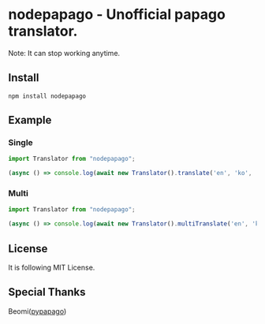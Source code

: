 # nodepapago - Unofficial papago translator.

Note: It can stop working anytime.

## Install

```
npm install nodepapago
```

## Example

### Single

```typescript
import Translator from "nodepapago";

(async () => console.log(await new Translator().translate('en', 'ko', 'Hi.')))();
```

### Multi
```typescript
import Translator from "nodepapago";

(async () => console.log(await new Translator().multiTranslate('en', 'ko', ['apple', 'banana', 'orange', 'computer', 'laptop', 'cellphone', 'school', 'promise'])))();
```

## License
It is following MIT License.

## Special Thanks
Beomi([pypapago](https://github.com/Beomi/pypapago))